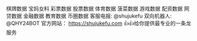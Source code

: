棋牌数据  宝妈女料  彩票数据
股票数据  体育数据  菠菜数据
游戏数据  配资数据  网贷数据
金融数据  教育数据  币圈数据
客服电报: @shujukefu
双向机器人: @QHY24BOT
官方网站： https://shujukefu.com
👍👍给你提供最专业的一条龙服务
